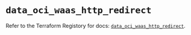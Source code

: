 # `data_oci_waas_http_redirect`

Refer to the Terraform Registory for docs: [`data_oci_waas_http_redirect`](https://registry.terraform.io/providers/oracle/oci/6.18.0/docs/data-sources/waas_http_redirect).
